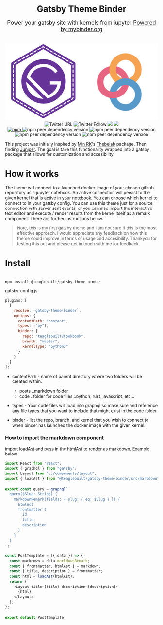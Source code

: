 <div align="center">
  <h1 style="margin-bottom: 0;">Gatsby Theme Binder</h1>
  <p style="margin-top: 1em; margin-bottom: 2em; font-size: large;">
    Power your gatsby site with kernels from jupyter
    <a href="https://mybinder.org" alt="drf" target="_blank" rel="noreferrer">
      Powered by mybinder.org
    </a>
    <div>
        <img src="https://raw.githubusercontent.com/teaglebuilt/gatsby-theme-binder/master/assets/imgonline-com-ua-twotoone-6B8knnTJ7Z.jpg">
    </div>
    <div>
        <img alt="Twitter URL" src="https://img.shields.io/twitter/url?style=social&url=https%3A%2F%2Fgithub.com%2Fteaglebuilt%2Fgatsby-theme-binder">
        <img alt="Twitter Follow" src="https://img.shields.io/twitter/follow/DillanTeagle?style=social">
        <img src="https://img.shields.io/github/watchers/teaglebuilt/gatsby-theme-binder?style=social">
        <img src="https://img.shields.io/github/stars/teaglebuilt/gatsby-theme-binder?style=social">
    </div>
    <div>
      <a href="https://img.shields.io/npm/v/@teaglebuilt/gatsby-theme-binder">
        <img alt="npm" src="https://img.shields.io/npm/v/@teaglebuilt/gatsby-theme-binder">
      </a>
      <img alt="npm peer dependency version" src="https://img.shields.io/npm/dependency-version/@teaglebuilt/gatsby-theme-binder/peer/gatsby-source-filesystem">
      <img alt="npm peer dependency version" src="https://img.shields.io/npm/dependency-version/@teaglebuilt/gatsby-theme-binder/peer/gatsby">
      <img alt="npm peer dependency version" src="https://img.shields.io/npm/dependency-version/@teaglebuilt/gatsby-theme-binder/peer/react">
      <img alt="npm peer dependency version" src="https://img.shields.io/npm/dependency-version/@teaglebuilt/gatsby-theme-binder/peer/react-dom">
  </div>
</div>

This project was initially inspired by [Min RK](https://github.com/minrk)'s
[Thebelab](https://github.com/minrk/thebelab) package. Then finding [Juniper](https://github.com/ines/juniper). The goal is take this functionality wrapped into a gatsby package that allows for customization and accesibility.

# How it works

The theme will connect to a launched docker image of your chosen github repository as a jupyter notebook. An active connection will persist to the given kernel that is active in your notebook. You can choose which kernel to connect to in your gatsby config. You can use this theme just for a source connection with server sent events, or you can also import the interactive text editor and execute / render results from the kernel itself as a remark component. There are further instructions below.

> Note, this is my first gatsby theme and I am not sure if this is the most effective approach. I would appreciate any feedback on how this theme could improve in terms of usage and accesibility. Thankyou for testing this out and please get in touch with me for feedback.

# Install

```

npm install @teaglebuilt/gatsby-theme-binder

```

gatsby-config.js

```js
plugins: [
  {
    resolve: `gatsby-theme-binder`,
    options: {
      contentPath: "content",
      types: ["py"],
      binder: {
        repo: "teaglebuilt/Cookbook",
        branch: "master",
        kernelType: "python3"
      }
    }
  }
];
```

- contentPath - name of parent directory where two folders will be created within.

  - posts ..markdown folder
  - code ..folder for code files...python, rust, javascript, etc...

- types - Your code files will load into graphql so make sure and reference any file types that you want to include that might exist in the code folder.

- binder - list the repo, branch, and kernel that you wish to connect to when binder has launched the docker image with the given kernel.

### How to import the markdown component

import loadAst and pass in the htmlAst to render as markdown. Example below

```js
import React from "react";
import { graphql } from "gatsby";
import Layout from "../components/layout";
import { loadAst } from "@teaglebuilt/gatsby-theme-binder/src/markdown";

export const query = graphql`
  query($Slug: String) {
    markdownRemark(fields: { slug: { eq: $Slug } }) {
      htmlAst
      frontmatter {
        id
        title
        description
      }
    }
  }
`;

const PostTemplate = ({ data }) => {
  const markdown = data.markdownRemark;
  const { frontmatter, htmlAst } = markdown;
  const { title, description } = frontmatter;
  const html = loadAst(htmlAst);
  return (
    <Layout title={title} description={description}>
      {html}
    </Layout>
  );
};

export default PostTemplate;
```
